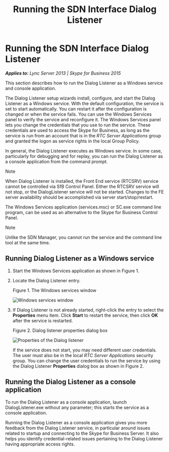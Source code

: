 ﻿---
title: Running the SDN Interface Dialog Listener
description: An overview of running the SDN Interface Dialog Listener.
TOCTitle: Running the SDN Interface Dialog Listener
ms:assetid: f405de17-b1be-419e-a301-4055a4dfdaad
ms:mtpsurl: https://msdn.microsoft.com/library/Dn785217(v=office.16)
ms:contentKeyID: 65258676
ms.date: 02/27/2017
mtps_version: v=office.16
---

# Running the SDN Interface Dialog Listener


_**Applies to:** Lync Server 2013 | Skype for Business 2015_

This section describes how to run the Dialog Listener as a Windows service and console application.

The Dialog Listener setup wizards install, configure, and start the Dialog Listener as a Windows service. With the default configuration, the service is set to start automatically. You can restart it after the configuration is changed or when the service fails. You can use the Windows Services panel to verify the service and reconfigure it. The Windows Services panel lets you change the credentials that you use to run the service. These credentials are used to access the Skype for Business, as long as the service is run from an account that is in the *RTC Server Applications* group and granted the logon as service rights in the local Group Policy.

In general, the Dialog Listener executes as Windows service. In some case, particularly for debugging and for replay, you can run the Dialog Listener as a console application from the command prompt.


> [!NOTE]
> When Dialog Listener is installed, the Front End service (RTCSRV) service cannot be controlled via SfB Control Panel. Either the RTCSRV service will not stop, or the DialogListener service will not be started. Changes to the FE server availability should be accomplished via server start/stop/restart.
> 
> The Windows Services application (services.msc) or SC.exe command line program, can be used as an alternative to the Skype for Business Control Panel.




> [!NOTE]
> Unlike the SDN Manager, you cannot run the service and the command line tool at the same time.



## Running Dialog Listener as a Windows service

1.  Start the Windows Services application as shown in Figure 1.

2.  Locate the Dialog Listener entry.
    
    Figure 1. The Windows services window
    
      
    ![Windows services window](../images/Dn785217.4a5a3320-7408-4ae6-886c-56b4b5dcb907(Office.16).png "Windows services window")

3.  If Dialog Listener is not already started, right-click the entry to select the **Properties** menu item. Click **Start** to restart the service, then click **OK** after the service is restarted.
    
    Figure 2. Dialog listener properties dialog box
    
      
    ![Properties of the Dialog listener](../images/Dn785217.5e5b4921-fe81-46f6-b996-f58033e80fe8(Office.16).png "Properties of the Dialog listener")
    
    If the service does not start, you may need different user credentials. The user must also be in the local *RTC Server Applications* security group. You can change the user credentials to run the service by using the Dialog Listener **Properties** dialog box as shown in Figure 2.

## Running the Dialog Listener as a console application

To run the Dialog Listener as a console application, launch DialogListener.exe without any parameter; this starts the service as a console application.

Running the Dialog Listener as a console application gives you more feedback from the Dialog Listener service, in particular around issues related to startup and connecting to the Skype for Business Server. It also helps you identify credential-related issues pertaining to the Dialog Listener having appropriate access rights.

